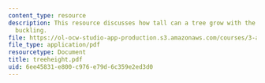 ```yaml
---
content_type: resource
description: This resource discusses how tall can a tree grow with the help of column
  buckling.
file: https://ol-ocw-studio-app-production.s3.amazonaws.com/courses/3-a26-freshman-seminar-the-nature-of-engineering-fall-2005/6ee45831e800c976e79d6c359e2ed3d0_treeheight.pdf
file_type: application/pdf
resourcetype: Document
title: treeheight.pdf
uid: 6ee45831-e800-c976-e79d-6c359e2ed3d0
---
```

